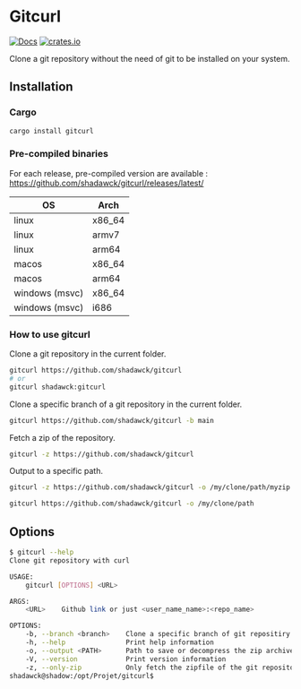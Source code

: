 # Gitcurl

[![Docs](https://docs.rs/gitcurl/badge.svg)](<https://docs.rs/gitcurl/>) [![crates.io](https://img.shields.io/crates/v/gitcurl.svg)](https://crates.io/crates/gitcurl)

Clone a git repository without the need of git to be installed on your system.

## Installation

### Cargo

```bash
cargo install gitcurl
```

### Pre-compiled binaries
For each release, pre-compiled version are available : https://github.com/shadawck/gitcurl/releases/latest/

| OS             | Arch    |
| -------------- | ------- |
| linux          | x86\_64 |
| linux          | armv7   |
| linux          | arm64   |
| macos          | x86\_64 |
| macos          | arm64   |
| windows (msvc) | x86\_64 |
| windows (msvc) | i686    |

### How to use gitcurl

Clone a git repository in the current folder.

```bash
gitcurl https://github.com/shadawck/gitcurl
# or 
gitcurl shadawck:gitcurl
```

Clone a specific branch of a git repository in the current folder.

```bash
gitcurl https://github.com/shadawck/gitcurl -b main
```

Fetch a zip of the repository.

```bash
gitcurl -z https://github.com/shadawck/gitcurl
```

Output to a specific path.

```bash
gitcurl -z https://github.com/shadawck/gitcurl -o /my/clone/path/myzip.zip
```

```bash
gitcurl https://github.com/shadawck/gitcurl -o /my/clone/path
```

## Options

```bash
$ gitcurl --help
Clone git repository with curl

USAGE:
    gitcurl [OPTIONS] <URL>

ARGS:
    <URL>    Github link or just <user_name_name>:<repo_name>

OPTIONS:
    -b, --branch <branch>    Clone a specific branch of git repositiry
    -h, --help               Print help information
    -o, --output <PATH>      Path to save or decompress the zip archive
    -V, --version            Print version information
    -z, --only-zip           Only fetch the zipfile of the git repository without decompressing
shadawck@shadow:/opt/Projet/gitcurl$ 
```
